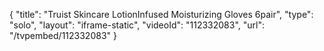 {
    "title": "Truist Skincare LotionInfused Moisturizing Gloves 6pair",
    "type": "solo",
    "layout": "iframe-static",
    "videoId": "112332083",
    "url": "\/tvpembed\/112332083"
}